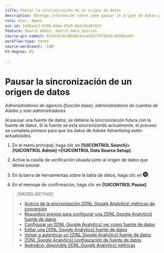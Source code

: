 ```yaml
---
title: Pausar la sincronización de un origen de datos
description: Obtenga información sobre cómo pausar un origen de datos para detener la sincronización.
role: User, Admin
exl-id: 5495ea13-8700-4e8a-9325-062c9ed8f4f4
feature: Search Admin, Search Data Sources
source-git-commit: 9c4dcb19e386d8e1eea541776f5b92c9d500ae9f
workflow-type: tm+mt
source-wordcount: '130'
ht-degree: 0%

---
```


# Pausar la sincronización de un origen de datos

*Administradores de agencia (función base), administradores de cuentas de Adobe y solo administradores*

Al pausar una fuente de datos, se detiene la sincronización futura con la fuente de datos. Si la fuente se está sincronizando actualmente, el proceso se completa primero para que los datos de Adobe Advertising estén actualizados.

1. En el menú principal, haga clic en **[!UICONTROL Search]> [!UICONTROL Admin] >[!UICONTROL Data Source Setup]**.

1. Active la casilla de verificación situada junto al origen de datos que desea pausar.

1. En la barra de herramientas sobre la tabla de datos, haga clic en ![Pausar](/help/search-social-commerce/assets/pause.png "Pausar").

1. En el mensaje de confirmación, haga clic en **[!UICONTROL Pause]**.

>[!MORELIKETHIS]
>
>* [Acerca de la sincronización [!DNL Google Analytics] métricas de conversión](data-source-about.md)
>* [Requisitos previos para configurar una [!DNL Google Analytics] fuente de datos](data-source-prerequisites.md)
>* [Configurar un [!DNL Google Analytics] ver como fuente de datos](data-source-configure.md)
>* [Editar una [!DNL Google Analytics] fuente de datos](data-source-edit.md)
>* [Volver a autenticar un [!DNL Google Analytics] fuente de datos](data-source-reauthenticate.md)
>* [[!DNL Google Analytics] configuración de fuente de datos](data-source-settings.md)
>* [Apéndice: disponible [!DNL Google Analytics] métricas](data-source-ga-metrics.md)
